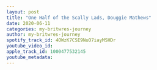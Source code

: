 ```yaml
---
layout: post
title: "One Half of the Scally Lads, Douggie Mathews"
date: 2020-06-11
categories: my-britwres-journey
author: my-britwres-journey
spotify_track_id: 4OWzK7CSE9NuO7iayMSHDr
youtube_video_id: 
apple_track_id: 1000477532145
youtube_metadata: 
---
```

